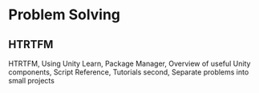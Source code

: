 # Problem Solving

## HTRTFM
HTRTFM, Using Unity Learn, Package Manager, Overview of useful Unity components, Script Reference, Tutorials second, Separate problems into small projects